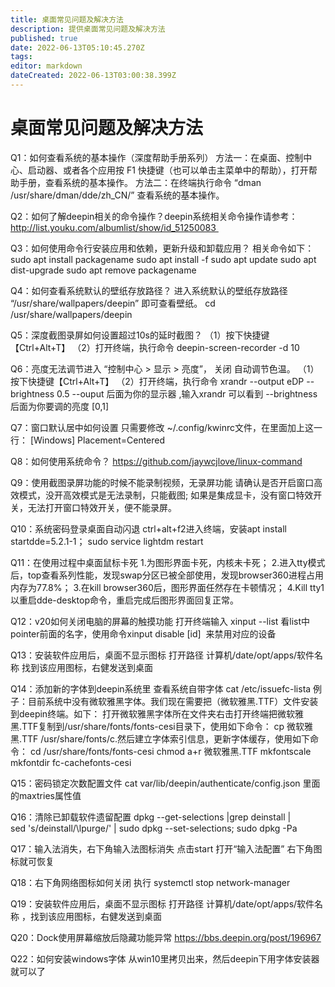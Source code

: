 ```yaml
---
title: 桌面常见问题及解决方法
description: 提供桌面常见问题及解决方法
published: true
date: 2022-06-13T05:10:45.270Z
tags: 
editor: markdown
dateCreated: 2022-06-13T03:00:38.399Z
---
```


# 桌面常见问题及解决方法
Q1：如何查看系统的基本操作（深度帮助手册系列）
		方法一：在桌面、控制中心、启动器、或者各个应用按 F1 快捷键（也可以单击主菜单中的帮助），打开帮助手册，查看系统的基本操作。
		方法二：在终端执行命令 “dman /usr/share/dman/dde/zh_CN/” 查看系统的基本操作。
    
Q2：如何了解deepin相关的命令操作？deepin系统相关命令操作请参考：	
		http://list.youku.com/albumlist/show/id_51250083 
    
Q3：如何使用命令行安装应用和依赖，更新升级和卸载应用？
		相关命令如下：
    sudo apt install packagename
    sudo apt install -f
    sudo apt update
    sudo apt dist-upgrade
    sudo apt remove packagename
    
Q4：如何查看系统默认的壁纸存放路径？
		进入系统默认的壁纸存放路径 “/usr/share/wallpapers/deepin” 即可查看壁纸。
		cd /usr/share/wallpapers/deepin
    
Q5：深度截图录屏如何设置超过10s的延时截图？
		（1）按下快捷键【Ctrl+Alt+T】
    （2）打开终端，执行命令 deepin-screen-recorder -d 10
    
Q6：亮度无法调节进入 “控制中心 > 显示 > 亮度”， 关闭 自动调节色温。
		（1）按下快捷键【Ctrl+Alt+T】
    （2）打开终端，执行命令 xrandr --output eDP --brightness 0.5
    		--ouput 后面为你的显示器 ,输入xrandr 可以看到
        --brightness 后面为你要调的亮度 [0,1]
        
Q7：窗口默认居中如何设置
		只需要修改 ~/.config/kwinrc文件，在里面加上这一行：
    [Windows]
    Placement=Centered
    
Q8：如何使用系统命令？
		https://github.com/jaywcjlove/linux-command
    
Q9：使用截图录屏功能的时候不能录制视频，无录屏功能
		请确认是否开启窗口高效模式，没开高效模式是无法录制，只能截图; 如果是集成显卡，没有窗口特效开关，无法打开窗口特效开关，便不能录屏。
    
Q10：系统密码登录桌面自动闪退
		ctrl+alt+f2进入终端，安装apt install startdde=5.2.1-1；
    sudo service lightdm restart

Q11：在使用过程中桌面鼠标卡死
		1.为图形界面卡死，内核未卡死；
    2.进入tty模式后，top查看系列性能，发现swap分区已被全部使用，发现browser360进程占用内存为77.8%；
    3.在kill browser360后，图形界面任然存在卡顿情况；
    4.Kill tty1以重启dde-desktop命令，重启完成后图形界面回复正常。

Q12：v20如何关闭电脑的屏幕的触摸功能
		打开终端输入 xinput --list
    看list中pointer前面的名字，使用命令xinput disable [id]  来禁用对应的设备
    
Q13：安装软件应用后，桌面不显示图标
		打开路径 计算机/date/opt/apps/软件名称 找到该应用图标，右健发送到桌面
    
Q14：添加新的字体到deepin系统里
		查看系统自带字体
    cat /etc/issuefc-lista
    例子：目前系统中没有微软雅黑字体。我们现在需要把（微软雅黑.TTF）文件安装到deepin终端。如下：
    打开微软雅黑字体所在文件夹右击打开终端把微软雅黑.TTF复制到/usr/share/fonts/fonts-cesi目录下，使用如下命令：
    cp 微软雅黑.TTF /usr/share/fonts/c.然后建立字体索引信息，更新字体缓存，使用如下命令：
    cd /usr/share/fonts/fonts-cesi
    chmod a+r 微软雅黑.TTF
    mkfontscale
    mkfontdir
    fc-cachefonts-cesi
    
Q15：密码锁定次数配置文件
		cat var/lib/deepin/authenticate/config.json 里面的maxtries属性值

Q16：清除已卸载软件遗留配置
		dpkg --get-selections |grep deinstall | sed 's/deinstall/\lpurge/' | 
    sudo dpkg --set-selections; sudo dpkg -Pa
    
Q17：输入法消失，右下角输入法图标消失
		点击start 打开“输入法配置” 右下角图标就可恢复

Q18：右下角网络图标如何关闭
		执行 systemctl stop network-manager

Q19：安装软件应用后，桌面不显示图标
		打开路径 计算机/date/opt/apps/软件名称 ，找到该应用图标，右健发送到桌面
    
Q20：Dock使用屏幕缩放后隐藏功能异常
		https://bbs.deepin.org/post/196967
    
Q22：如何安装windows字体
		从win10里拷贝出来，然后deepin下用字体安装器就可以了